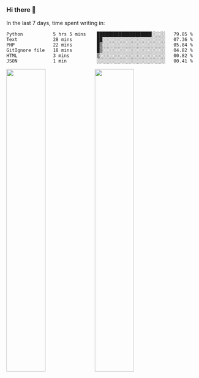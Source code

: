 ### Hi there 👋

In the last 7 days, time spent writing in:

<!--START_SECTION:waka-->

```text
Python           5 hrs 5 mins    ████████████████████░░░░░   79.85 %
Text             28 mins         ██░░░░░░░░░░░░░░░░░░░░░░░   07.36 %
PHP              22 mins         █▒░░░░░░░░░░░░░░░░░░░░░░░   05.84 %
GitIgnore file   18 mins         █▒░░░░░░░░░░░░░░░░░░░░░░░   04.82 %
HTML             3 mins          ▒░░░░░░░░░░░░░░░░░░░░░░░░   00.82 %
JSON             1 min           ░░░░░░░░░░░░░░░░░░░░░░░░░   00.41 %
```

<!--END_SECTION:waka-->

<img src="https://wakatime.com/share/@jimtje/5d0c92de-08f8-4a72-8f2f-6a9693d1e318.svg" width=45% height=45%> <img src="https://wakatime.com/share/@jimtje/501498ae-bda5-4da7-a89d-b40bcdd5556d.svg" width=45% height=45%>

